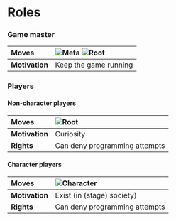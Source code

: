 # Roles

### Game master
|**Moves**|![Meta](https://img.shields.io/static/v1?label=&message=Meta&style=flat-square&color=00c) ![Root](https://img.shields.io/static/v1?label=&message=Root&style=flat-square&color=blueviolet)|
|:-|:-|
|**Motivation**|Keep the game running|

### Players

#### Non-character players
|**Moves**|![Root](https://img.shields.io/static/v1?label=&message=Root&style=flat-square&color=blueviolet)|
|:-|:-|
|**Motivation**|Curiosity|
|**Rights**|Can deny programming attempts|

#### Character players
|**Moves**|![Character](https://img.shields.io/static/v1?label=&message=Character&style=flat-square&color=orange)|
|:-|:-|
|**Motivation**|Exist (in (stage) society)|
|**Rights**|Can deny programming attempts|

